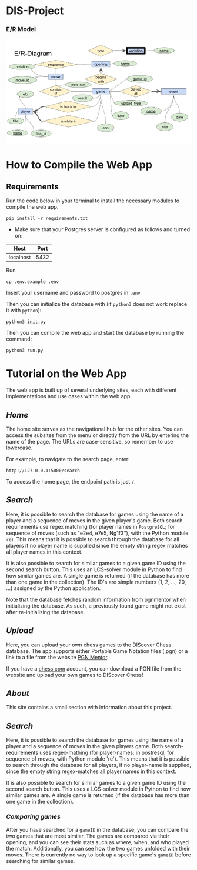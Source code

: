 # DIS-Project

### E/R Model
![](er_model.jpg)

# How to Compile the Web App

## Requirements
Run the code below in your terminal to install the necessary modules to compile the web app.

```
pip install -r requirements.txt
```

* Make sure that your Postgres server is configured as follows and turned on:

| Host      | Port |
|-----------|------|
| localhost | 5432 |

Run

```
cp .env.example .env
```

Insert your username and password to postgres in `.env`


Then you can initialize the database with (if `python3` does not work replace it with `python`):

```
python3 init.py
```

Then you can compile the web app and start the database by running the command:

```
python3 run.py
```

# Tutorial on the Web App

The web app is built up of several underlying sites, each with different implementations and use cases within the web app.

## _Home_
The home site serves as the navigational hub for the other sites. You can access the subsites from the menu or directly from the URL by entering the name of the page. The URLs are case-sensitive, so remember to use lowercase.

For example, to navigate to the search page, enter:
```
http://127.0.0.1:5000/search
```

To access the home page, the endpoint path is just `/`.

## _Search_
Here, it is possible to search the database for games using the name of a player and a sequence of moves in the given player's game. Both search requirements use regex matching (for player names in `PostgreSQL`; for sequence of moves (such as "e2e4, e7e5, Ng1f3"), with the Python module `re`). This means that it is possible to search through the database for all players if no player name is supplied since the empty string regex matches all player names in this context.

It is also possible to search for similar games to a given game ID using the second search button. This uses an LCS-solver module in Python to find how similar games are. A single game is returned (if the database has more than one game in the collection). The ID's are simple numbers (1, 2, ..., 20, ...) assigned by the Python application.

Note that the database fetches random information from pgnmentor when initializing the database. As such, a previously found game might not exist after re-initializing the database.

## _Upload_
Here, you can upload your own chess games to the DIScover Chess database. The app supports either Portable Game Notation files (.pgn) or a link to a file from the website [PGN Mentor](https://www.pgnmentor.com/files.html).

If you have a [chess.com](https://www.chess.com) account, you can download a PGN file from the website and upload your own games to DIScover Chess!

## _About_
This site contains a small section with information about this project.

## _Search_
Here, it is possible to search the database for games using the name of a player and a sequence of moves in the given players game. Both search-requirements uses regex-mathing (for player-names: in postresql; for sequence of moves, with Python module 're'). This means that it is possible to search through the database for all players, if no player-name is supplied, since the empty string regex-matches all player names in this context.

It is also possible to search for similar games to a given game ID using the second search button. This uses a LCS-solver module in Python to find how similar games are. A single game is returned (if the database has more than one game in the collection).

### _Comparing games_
After you have searched for a `gameID` in the database, you can compare the two games that are most similar. The games are compared via their opening, and you can see their stats such as where, when, and who played the match. Additionally, you can see how the two games unfolded with their moves. There is currently no way to look up a specific game's `gameID` before searching for similar games.
